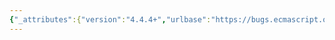 ```yaml
---
{"_attributes":{"version":"4.4.4+","urlbase":"https://bugs.ecmascript.org/","maintainer":"dherman@mozilla.com"},"bug":{"bug_id":3299,"creation_ts":"2014-10-27 07:10:00 -0700","short_desc":"Function to determine if an object is an exotic namespace object","delta_ts":"2014-10-27 07:20:14 -0700","product":"Draft for 6th Edition","component":"Modules","version":"Rev 28: October 14, 2014 Draft","rep_platform":"All","op_sys":"All","bug_status":"RESOLVED","resolution":"FIXED","priority":"Normal","bug_severity":"normal","everconfirmed":true,"reporter":{"uid":"guybedford","name":"Guy Bedford"},"assigned_to":{"uid":"allen","name":"Allen Wirfs-Brock"},"cc":["dherman","jorendorff","samth"],"long_desc":[{"commentid":10538,"comment_count":0,"who":{"uid":"guybedford","name":"Guy Bedford"},"bug_when":"2014-10-27 07:10:39 -0700","thetext":"As mentioned on es-discuss, it is useful to have a function to determine whether a given object is an exotic module namespace object.\n\nThis arises in interop scenarios when loading ES6 through CommonJS, as we want to know and treat ES6 modules differently in compiled ES6 to CommonJS.\n\nIt may also arise in other scenarios as well.\n\nThe alternative becomes adding a flag to module namespace objects, which isn't ideal."},{"commentid":10539,"comment_count":1,"who":{"uid":"guybedford","name":"Guy Bedford"},"bug_when":"2014-10-27 07:20:14 -0700","thetext":"Reading further, it seems that something like:\n\nfunction isModule(module) {\n  return typeof module === 'object' && module.toString() === 'Module';\n}\n\nwill effectively be able to handle this. Do let me know if there's a better pattern though."}]}}
---
```

